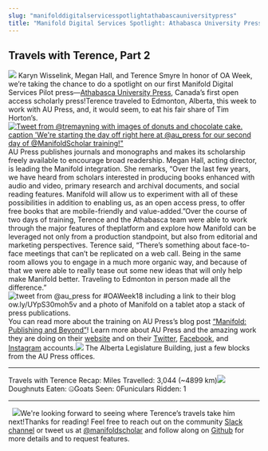 ```yaml
---
slug: "manifolddigitalservicesspotlightathabascauniversitypress"
title: "Manifold Digital Services Spotlight: Athabasca University Press"
---
```




<!--truncate-->

## Travels with Terence, Part 2
[![](/img/blog/legacy_wp/2018/10/20181024_191226-1.jpg)](/img/blog/legacy_wp/2018/10/20181024_191226-1.jpg) Karyn Wisselink, Megan Hall, and Terence Smyre In honor of OA Week, we’re taking the chance to do a spotlight on our first Manifold Digital Services Pilot press—[Athabasca University Press](http://aupress.ca/), Canada’s first open access scholarly press!Terence traveled to Edmonton, Alberta, this week to work with AU Press, and, it would seem, to eat his fair share of Tim Horton’s.[![Tweet from @tremayning with images of donuts and chocolate cake. caption 'We're starting the day off right here at @au_press for our second day of @ManifoldScholar training!"](/img/blog/legacy_wp/2018/10/Screen-Shot-2018-10-24-at-11.59.26-AM.png)](/img/blog/legacy_wp/2018/10/Screen-Shot-2018-10-24-at-11.59.26-AM.png)AU Press publishes journals and monographs and makes its scholarship freely available to encourage broad readership. Megan Hall, acting director, is leading the Manifold integration. She remarks, “Over the last few years, we have heard from scholars interested in producing books enhanced with audio and video, primary research and archival documents, and social reading features. Manifold will allow us to experiment with all of these possibilities in addition to enabling us, as an open access press, to offer free books that are mobile-friendly and value-added.”Over the course of two days of training, Terence and the Athabasca team were able to work through the major features of theplatform and explore how Manifold can be leveraged not only from a production standpoint, but also from editorial and marketing perspectives. Terence said, “There’s something about face-to-face meetings that can’t be replicated on a web call. Being in the same room allows you to engage in a much more organic way, and because of that we were able to really tease out some new ideas that will only help make Manifold better. Traveling to Edmonton in person made all the difference.” ![tweet from @au_press for #OAWeek18 including a link to their blog ow.ly/UYpS30moh5v and a photo of Manifold on a tablet atop a stack of press publications.](/img/blog/legacy_wp/2018/10/Screen-Shot-2018-10-26-at-4.23.06-PM.png)You can read more about the training on AU Press’s blog post [“Manifold: Publishing and Beyond”](http://www.aupressblog.ca/2018/10/26/manifold-publishing-and-beyond/?platform=hootsuite#.W9N3tXpKjOQ)!&nbsp;Learn more about AU Press and the amazing work they are doing on their [website](http://aupress.ca/) and on their [Twitter](https://twitter.com/au_press), [Facebook](https://www.facebook.com/AUPress1), and [Instagram](https://www.instagram.com/au_press/) accounts.[![](/img/blog/legacy_wp/2018/10/20181022_171210.jpg)](/img/blog/legacy_wp/2018/10/20181022_171210.jpg) The Alberta Legislature Building, just a few blocks from the AU Press offices.
* * *
 Travels with Terence Recap: Miles Travelled: 3,044 (~4899 km)[![](/img/blog/legacy_wp/2018/10/goatsandgophers.jpg)](/img/blog/legacy_wp/2018/10/goatsandgophers.jpg)Doughnuts Eaten: 🤐Goats Seen: 0Funiculars Ridden: 1
* * *
 &nbsp; ![](/img/blog/legacy_wp/2018/10/20181022_113856.jpg)We're looking forward to seeing where Terence’s travels take him next!Thanks for reading! Feel free to reach out on the community [Slack channel](https://manifold-slackin.herokuapp.com/) or tweet us at [@manifoldscholar](https://twitter.com/ManifoldScholar) and follow along on [Github](https://github.com/ManifoldScholar/manifold/projects/7) for more details and to request features.

